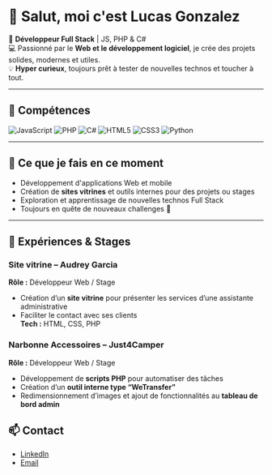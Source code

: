 # 👋 Salut, moi c'est Lucas Gonzalez

🎯 **Développeur Full Stack** | JS, PHP & C#  
💻 Passionné par le **Web et le développement logiciel**, je crée des projets solides, modernes et utiles.  
💡 **Hyper curieux**, toujours prêt à tester de nouvelles technos et toucher à tout.  

---

## 🚀 Compétences

![JavaScript](https://img.shields.io/badge/JavaScript-F7DF1E?style=for-the-badge&logo=javascript&logoColor=black)
![PHP](https://img.shields.io/badge/PHP-777BB4?style=for-the-badge&logo=php&logoColor=white)
![C#](https://img.shields.io/badge/C%23-239120?style=for-the-badge&logo=c-sharp&logoColor=white)
![HTML5](https://img.shields.io/badge/HTML5-E34F26?style=for-the-badge&logo=html5&logoColor=white)
![CSS3](https://img.shields.io/badge/CSS3-1572B6?style=for-the-badge&logo=css3&logoColor=white)
![Python](https://img.shields.io/badge/Python-3776AB?style=for-the-badge&logo=python&logoColor=white)


---

## 🌱 Ce que je fais en ce moment

- Développement d'applications Web et mobile 
- Création de **sites vitrines** et outils internes pour des projets ou stages  
- Exploration et apprentissage de nouvelles technos Full Stack  
- Toujours en quête de nouveaux challenges 🚀  

---

## 🏢 Expériences & Stages

### Site vitrine – Audrey Garcia
**Rôle :** Développeur Web / Stage  
- Création d’un **site vitrine** pour présenter les services d’une assistante administrative  
- Faciliter le contact avec ses clients  
**Tech :** HTML, CSS, PHP  

### Narbonne Accessoires – Just4Camper
**Rôle :** Développeur Web / Stage  
- Développement de **scripts PHP** pour automatiser des tâches  
- Création d’un **outil interne type “WeTransfer”**  
- Redimensionnement d’images et ajout de fonctionnalités au **tableau de bord admin**

## 📫 Contact

- [LinkedIn](https://www.linkedin.com/in/lucas-gonzalez-62a876333/)  
- [Email](mailto:lucas.gonz2702@gmail.com)  
